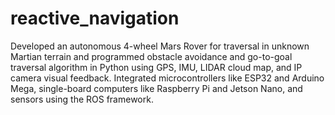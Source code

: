 # reactive_navigation
Developed an autonomous 4-wheel Mars Rover for traversal in unknown Martian terrain and programmed obstacle avoidance and go-to-goal traversal algorithm in Python using GPS, IMU, LIDAR cloud map, and IP camera visual feedback.
Integrated microcontrollers like ESP32 and Arduino Mega, single-board computers like Raspberry Pi and Jetson Nano, and sensors using the ROS framework.
